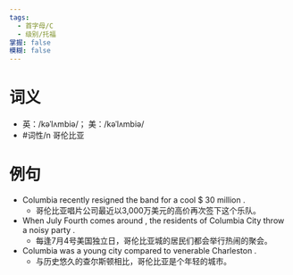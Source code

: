 ```yaml
---
tags:
  - 首字母/C
  - 级别/托福
掌握: false
模糊: false
---
```

# 词义
- 英：/kəˈlʌmbiə/； 美：/kəˈlʌmbiə/
- #词性/n  哥伦比亚
# 例句
- Columbia recently resigned the band for a cool $ 30 million .
	- 哥伦比亚唱片公司最近以3,000万美元的高价再次签下这个乐队。
- When July Fourth comes around , the residents of Columbia City throw a noisy party .
	- 每逢7月4号美国独立日，哥伦比亚城的居民们都会举行热闹的聚会。
- Columbia was a young city compared to venerable Charleston .
	- 与历史悠久的查尔斯顿相比，哥伦比亚是个年轻的城市。
